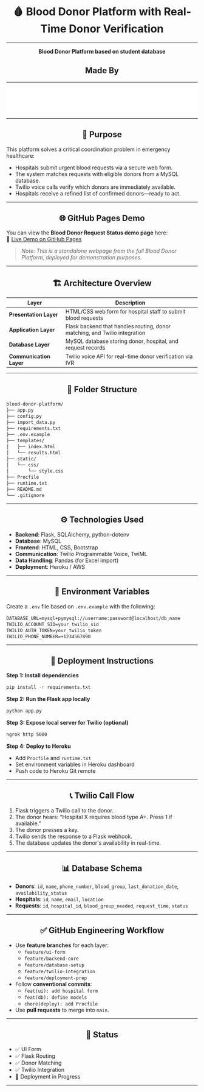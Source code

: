 <div align="center">

# 🩸 Blood Donor Platform with Real-Time Donor Verification

</div>

---

<div align="center">

**Blood Donor Platform based on student database**

</div>
<div align="center">

## Made By

</div>

---

<div align="left">

![Animated Footer](animated_footer.svg)

</div>

---

<div align="center">

## 🎯 Purpose

</div>

This platform solves a critical coordination problem in emergency healthcare:

- Hospitals submit urgent blood requests via a secure web form.
- The system matches requests with eligible donors from a MySQL database.
- Twilio voice calls verify which donors are immediately available.
- Hospitals receive a refined list of confirmed donors—ready to act.

---

<div align="center">

## 🌐 GitHub Pages Demo

</div>

You can view the **Blood Donor Request Status demo page** here:  
🔗 [Live Demo on GitHub Pages](https://voice-of-spirit.github.io/Blood-Donor-Platform/)

> _Note: This is a standalone webpage from the full Blood Donor Platform, deployed for demonstration purposes._

---

<div align="center">

## 🏗️ Architecture Overview

</div>

| Layer                   | Description                                                                  |
|-------------------------|------------------------------------------------------------------------------|
| **Presentation Layer**  | HTML/CSS web form for hospital staff to submit blood requests                |
| **Application Layer**   | Flask backend that handles routing, donor matching, and Twilio integration   |
| **Database Layer**      | MySQL database storing donor, hospital, and request records                  |
| **Communication Layer** | Twilio voice API for real-time donor verification via IVR                    |

---

<div align="center">

## 🧱 Folder Structure

</div>

```
blood-donor-platform/
├── app.py
├── config.py
├── import_data.py
├── requirements.txt
├── .env.example
├── templates/
│   ├── index.html
│   └── results.html
├── static/
│   └── css/
│       └── style.css
├── Procfile
├── runtime.txt
├── README.md
└── .gitignore
```

---

<div align="center">

## ⚙️ Technologies Used

</div>

- **Backend**: Flask, SQLAlchemy, python-dotenv  
- **Database**: MySQL  
- **Frontend**: HTML, CSS, Bootstrap  
- **Communication**: Twilio Programmable Voice, TwiML  
- **Data Handling**: Pandas (for Excel import)  
- **Deployment**: Heroku / AWS  

---

<div align="center">

## 🔐 Environment Variables

</div>

Create a `.env` file based on `.env.example` with the following:

```env
DATABASE_URL=mysql+pymysql://username:password@localhost/db_name
TWILIO_ACCOUNT_SID=your_twilio_sid
TWILIO_AUTH_TOKEN=your_twilio_token
TWILIO_PHONE_NUMBER=+1234567890
```

---

<div align="center">

## 🚀 Deployment Instructions

</div>

**Step 1: Install dependencies**
```bash
pip install -r requirements.txt
```

**Step 2: Run the Flask app locally**
```bash
python app.py
```

**Step 3: Expose local server for Twilio (optional)**
```bash
ngrok http 5000
```

**Step 4: Deploy to Heroku**
- Add `Procfile` and `runtime.txt`
- Set environment variables in Heroku dashboard
- Push code to Heroku Git remote

---

<div align="center">

## 📞 Twilio Call Flow

</div>

1. Flask triggers a Twilio call to the donor.
2. The donor hears: “Hospital X requires blood type A+. Press 1 if available.”
3. The donor presses a key.
4. Twilio sends the response to a Flask webhook.
5. The database updates the donor's availability in real-time.

---

<div align="center">

## 📊 Database Schema

</div>

- **Donors**: `id`, `name`, `phone_number`, `blood_group`, `last_donation_date`, `availability_status`
- **Hospitals**: `id`, `name`, `email`, `location`
- **Requests**: `id`, `hospital_id`, `blood_group_needed`, `request_time`, `status`

---

<div align="center">

## ✅ GitHub Engineering Workflow

</div>

- Use **feature branches** for each layer:
    - `feature/ui-form`
    - `feature/backend-core`
    - `feature/database-setup`
    - `feature/twilio-integration`
    - `feature/deployment-prep`
- Follow **conventional commits**:
    - `feat(ui): add hospital form`
    - `feat(db): define models`
    - `chore(deploy): add Procfile`
- Use **pull requests** to merge into `main`.

---

<div align="center">

## 📌 Status

</div>

- ✅ UI Form  
- ✅ Flask Routing  
- ✅ Donor Matching  
- ✅ Twilio Integration  
- 🔄 Deployment in Progress

---



 
